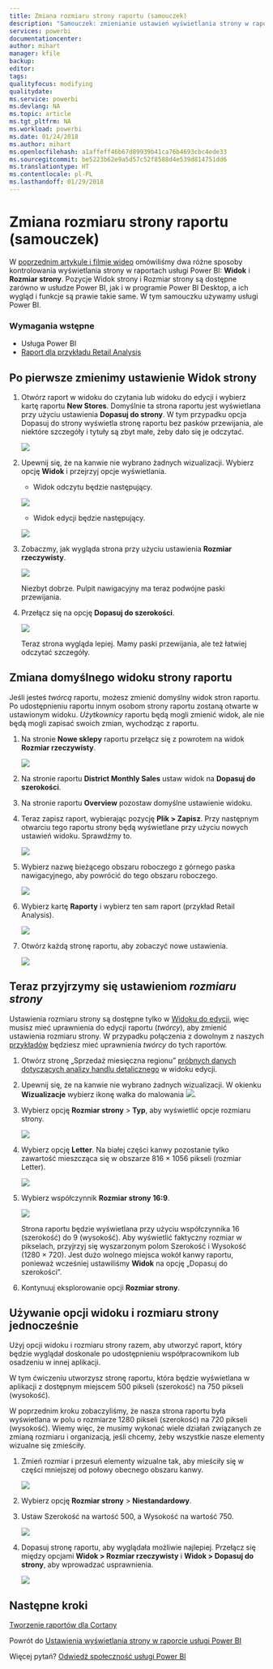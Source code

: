 ```yaml
---
title: Zmiana rozmiaru strony raportu (samouczek)
description: "Samouczek: zmienianie ustawień wyświetlania strony w raporcie usługi Power BI"
services: powerbi
documentationcenter: 
author: mihart
manager: kfile
backup: 
editor: 
tags: 
qualityfocus: modifying
qualitydate: 
ms.service: powerbi
ms.devlang: NA
ms.topic: article
ms.tgt_pltfrm: NA
ms.workload: powerbi
ms.date: 01/24/2018
ms.author: mihart
ms.openlocfilehash: a1affeff46b67d89939b41ca76b4693cbc4ede33
ms.sourcegitcommit: be5223b62e9a5d57c52f8588d4e539d814751dd6
ms.translationtype: HT
ms.contentlocale: pl-PL
ms.lasthandoff: 01/29/2018
---
```

# <a name="change-the-size-of-a-report-page-tutorial"></a>Zmiana rozmiaru strony raportu (samouczek)
W [poprzednim artykule i filmie wideo](power-bi-report-display-settings.md) omówiliśmy dwa różne sposoby kontrolowania wyświetlania strony w raportach usługi Power BI: **Widok** i **Rozmiar strony**. Pozycje Widok strony i Rozmiar strony są dostępne zarówno w usłudze Power BI, jak i w programie Power BI Desktop, a ich wygląd i funkcje są prawie takie same. W tym samouczku używamy usługi Power BI.

### <a name="prerequisites"></a>Wymagania wstępne
- Usługa Power BI   
- [Raport dla przykładu Retail Analysis](sample-retail-analysis.md)

## <a name="first-lets-change-the-page-view-setting"></a>Po pierwsze zmienimy ustawienie Widok strony

1. Otwórz raport w widoku do czytania lub widoku do edycji i wybierz kartę raportu **New Stores**. Domyślnie ta strona raportu jest wyświetlana przy użyciu ustawienia **Dopasuj do strony**.  W tym przypadku opcja Dopasuj do strony wyświetla stronę raportu bez pasków przewijania, ale niektóre szczegóły i tytuły są zbyt małe, żeby dało się je odczytać.

   ![](media/power-bi-change-report-display-settings/pbi_fit_to_page.png)
2. Upewnij się, że na kanwie nie wybrano żadnych wizualizacji. Wybierz opcję **Widok** i przejrzyj opcje wyświetlania.

    * Widok odczytu będzie następujący.

     ![](media/power-bi-change-report-display-settings/power-bi-page-view-menu-new.png)
    * Widok edycji będzie następujący.

    ![](media/power-bi-change-report-display-settings/power-bi-view-editing-view.png)

1. Zobaczmy, jak wygląda strona przy użyciu ustawienia **Rozmiar rzeczywisty**.

   ![](media/power-bi-change-report-display-settings/power-bi-actal-size2.png)

   Niezbyt dobrze. Pulpit nawigacyjny ma teraz podwójne paski przewijania.
2. Przełącz się na opcję **Dopasuj do szerokości**.

   ![](media/power-bi-change-report-display-settings/pbi_fit_to_width.png)

   Teraz strona wygląda lepiej. Mamy paski przewijania, ale też łatwiej odczytać szczegóły.

## <a name="change-the-default-view-for-a-report-page"></a>Zmiana domyślnego widoku strony raportu
Jeśli jesteś *twórcą* raportu, możesz zmienić domyślny widok stron raportu. Po udostępnieniu raportu innym osobom strony raportu zostaną otwarte w ustawionym widoku. *Użytkownicy* raportu będą mogli zmienić widok, ale nie będą mogli zapisać swoich zmian, wychodząc z raportu.

1. Na stronie **Nowe sklepy** raportu przełącz się z powrotem na widok **Rozmiar rzeczywisty**.

   ![](media/power-bi-change-report-display-settings/power-bi-actual-size.png)

2. Na stronie raportu **District Monthly Sales** ustaw widok na **Dopasuj do szerokości**.

3. Na stronie raportu **Overview** pozostaw domyślne ustawienie widoku.

4. Teraz zapisz raport, wybierając pozycję **Plik > Zapisz**. Przy następnym otwarciu tego raportu strony będą wyświetlane przy użyciu nowych ustawień widoku. Sprawdźmy to.

   ![](media/power-bi-change-report-display-settings/power-bi-save.png)
3. Wybierz nazwę bieżącego obszaru roboczego z górnego paska nawigacyjnego, aby powrócić do tego obszaru roboczego.  

   ![](media/power-bi-change-report-display-settings/power-bi-my-workspace.png)
4. Wybierz kartę **Raporty** i wybierz ten sam raport (przykład Retail Analysis).

    ![](media/power-bi-change-report-display-settings/power-bi-new-report2.png)
5. Otwórz każdą stronę raportu, aby zobaczyć nowe ustawienia.

   ![](media/power-bi-change-report-display-settings/power-bi-page-view.gif)

## <a name="now-lets-explore-the-page-size-setting"></a>Teraz przyjrzymy się ustawieniom *rozmiaru strony*
Ustawienia rozmiaru strony są dostępne tylko w [Widoku do edycji](service-interact-with-a-report-in-editing-view.md), więc musisz mieć uprawnienia do edycji raportu (*twórcy*), aby zmienić ustawienia rozmiaru strony. W przypadku połączenia z dowolnym z naszych [przykładów](sample-datasets.md) będziesz mieć uprawnienia *twórcy* do tych raportów.

1. Otwórz stronę „Sprzedaż miesięczna regionu” [próbnych danych dotyczących analizy handlu detalicznego](sample-retail-analysis.md) w widoku edycji.
2. Upewnij się, że na kanwie nie wybrano żadnych wizualizacji.  W okienku **Wizualizacje** wybierz ikonę wałka do malowania ![](media/power-bi-change-report-display-settings/power-bi-paintroller.png).
3. Wybierz opcję **Rozmiar strony** &gt; **Typ**, aby wyświetlić opcje rozmiaru strony.

   ![](media/power-bi-change-report-display-settings/power-bi-page-size-menu-new.png)
4. Wybierz opcję **Letter**.  Na białej części kanwy pozostanie tylko zawartość mieszcząca się w obszarze 816 × 1056 pikseli (rozmiar Letter).

   ![](media/power-bi-change-report-display-settings/power-bi-letter-new.png)
5. Wybierz współczynnik **Rozmiar strony** **16:9**.

   ![](media/power-bi-change-report-display-settings/power-bi-16-to-9-new.png)

   Strona raportu będzie wyświetlana przy użyciu współczynnika 16 (szerokość) do 9 (wysokość). Aby wyświetlić faktyczny rozmiar w pikselach, przyjrzyj się wyszarzonym polom Szerokość i Wysokość (1280 × 720). Jest dużo wolnego miejsca wokół kanwy raportu, ponieważ wcześniej ustawiliśmy **Widok** na opcję „Dopasuj do szerokości”.
7. Kontynuuj eksplorowanie opcji **Rozmiar strony**.

## <a name="use-page-view-and-page-size-together"></a>Używanie opcji widoku i rozmiaru strony jednocześnie
Użyj opcji widoku i rozmiaru strony razem, aby utworzyć raport, który będzie wyglądał doskonale po udostępnieniu współpracownikom lub osadzeniu w innej aplikacji.

W tym ćwiczeniu utworzysz stronę raportu, która będzie wyświetlana w aplikacji z dostępnym miejscem 500 pikseli (szerokość) na 750 pikseli (wysokość).

W poprzednim kroku zobaczyliśmy, że nasza strona raportu była wyświetlana w polu o rozmiarze 1280 pikseli (szerokość) na 720 pikseli (wysokość). Wiemy więc, że musimy wykonać wiele działań związanych ze zmianą rozmiaru i organizacją, jeśli chcemy, żeby wszystkie nasze elementy wizualne się zmieściły.

1. Zmień rozmiar i przesuń elementy wizualne tak, aby mieściły się w części mniejszej od połowy obecnego obszaru kanwy.

    ![](media/power-bi-change-report-display-settings/power-bi-custom-view.gif)
2. Wybierz opcję **Rozmiar strony** &gt; **Niestandardowy**.
3. Ustaw Szerokość na wartość 500, a Wysokość na wartość 750.

    ![](media/power-bi-change-report-display-settings/power-bi-custom-new.png)
4. Dopasuj stronę raportu, aby wyglądała możliwie najlepiej. Przełącz się między opcjami **Widok > Rozmiar rzeczywisty** i **Widok > Dopasuj do strony**, aby wprowadzać usprawnienia.

    ![](media/power-bi-change-report-display-settings/power-bi-final-new.png)

## <a name="next-steps"></a>Następne kroki
[Tworzenie raportów dla Cortany](service-cortana-answer-cards.md)

Powrót do [Ustawienia wyświetlania strony w raporcie usługi Power BI](power-bi-report-display-settings.md)

Więcej pytań? [Odwiedź społeczność usługi Power BI](http://community.powerbi.com/)
